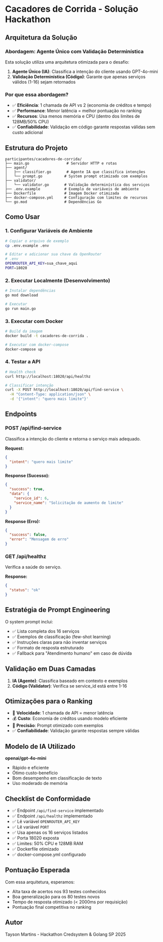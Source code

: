 # Cacadores de Corrida - Solução Hackathon

## Arquitetura da Solução

### Abordagem: Agente Único com Validação Determinística

Esta solução utiliza uma arquitetura otimizada para o desafio:

1. **Agente Único (IA)**: Classifica a intenção do cliente usando GPT-4o-mini
2. **Validação Determinística (Código)**: Garante que apenas serviços válidos (1-16) sejam retornados

### Por que essa abordagem?

- ✅ **Eficiência**: 1 chamada de API vs 2 (economia de créditos e tempo)
- ✅ **Performance**: Menor latência = melhor pontuação no ranking
- ✅ **Recursos**: Usa menos memória e CPU (dentro dos limites de 128MB/50% CPU)
- ✅ **Confiabilidade**: Validação em código garante respostas válidas sem custo adicional

## Estrutura do Projeto

```
participantes/cacadores-de-corrida/
├── main.go                 # Servidor HTTP e rotas
├── agent/
│   ├── classifier.go       # Agente IA que classifica intenções
│   └── prompt.go          # System prompt otimizado com exemplos
├── validator/
│   └── validator.go       # Validação determinística dos serviços
├── .env.example           # Exemplo de variáveis de ambiente
├── Dockerfile             # Imagem Docker otimizada
├── docker-compose.yml     # Configuração com limites de recursos
└── go.mod                 # Dependências Go
```

## Como Usar

### 1. Configurar Variáveis de Ambiente

```bash
# Copiar o arquivo de exemplo
cp .env.example .env

# Editar e adicionar sua chave da OpenRouter
# .env
OPENROUTER_API_KEY=sua_chave_aqui
PORT=18020
```

### 2. Executar Localmente (Desenvolvimento)

```bash
# Instalar dependências
go mod download

# Executar
go run main.go
```

### 3. Executar com Docker

```bash
# Build da imagem
docker build -t cacadores-de-corrida .

# Executar com docker-compose
docker-compose up
```

### 4. Testar a API

```bash
# Health check
curl http://localhost:18020/api/healthz

# Classificar intenção
curl -X POST http://localhost:18020/api/find-service \
  -H "Content-Type: application/json" \
  -d '{"intent": "quero mais limite"}'
```

## Endpoints

### POST /api/find-service

Classifica a intenção do cliente e retorna o serviço mais adequado.

**Request:**
```json
{
  "intent": "quero mais limite"
}
```

**Response (Sucesso):**
```json
{
  "success": true,
  "data": {
    "service_id": 6,
    "service_name": "Solicitação de aumento de limite"
  }
}
```

**Response (Erro):**
```json
{
  "success": false,
  "error": "Mensagem de erro"
}
```

### GET /api/healthz

Verifica a saúde do serviço.

**Response:**
```json
{
  "status": "ok"
}
```

## Estratégia de Prompt Engineering

O system prompt inclui:
- ✅ Lista completa dos 16 serviços
- ✅ Exemplos de classificação (few-shot learning)
- ✅ Instruções claras para não inventar serviços
- ✅ Formato de resposta estruturado
- ✅ Fallback para "Atendimento humano" em caso de dúvida

## Validação em Duas Camadas

1. **IA (Agente)**: Classifica baseado em contexto e exemplos
2. **Código (Validator)**: Verifica se service_id está entre 1-16

## Otimizações para o Ranking

- 🚀 **Velocidade**: 1 chamada de API = menor latência
- 💰 **Custo**: Economia de créditos usando modelo eficiente
- 🎯 **Precisão**: Prompt otimizado com exemplos
- ✅ **Confiabilidade**: Validação garante respostas sempre válidas

## Modelo de IA Utilizado

**openai/gpt-4o-mini**
- Rápido e eficiente
- Ótimo custo-benefício
- Bom desempenho em classificação de texto
- Uso moderado de memória

## Checklist de Conformidade

- ✅ Endpoint `/api/find-service` implementado
- ✅ Endpoint `/api/healthz` implementado
- ✅ Lê variável `OPENROUTER_API_KEY`
- ✅ Lê variável `PORT`
- ✅ Usa apenas os 16 serviços listados
- ✅ Porta 18020 exposta
- ✅ Limites: 50% CPU e 128MB RAM
- ✅ Dockerfile otimizado
- ✅ docker-compose.yml configurado

## Pontuação Esperada

Com essa arquitetura, esperamos:
- Alta taxa de acertos nos 93 testes conhecidos
- Boa generalização para os 80 testes novos
- Tempo de resposta otimizado (< 2000ms por requisição)
- Pontuação final competitiva no ranking

## Autor

Tayson Martins - Hackathon Credsystem & Golang SP 2025
